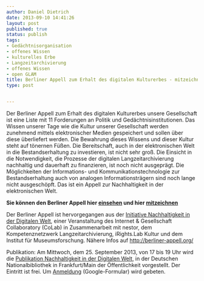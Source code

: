```yaml
---
author: Daniel Dietrich
date: 2013-09-10 14:41:26
layout: post
published: true
status: publish
tags:
- Gedächtnisorganisation
- offenes Wissen
- kulturelles Erbe
- Langzeitarchivierung
- offenes Wissen
- open GLAM
title: Berliner Appell zum Erhalt des digitalen Kulturerbes - mitzeichnen!
type: post


---
```


Der Berliner Appell zum Erhalt des digitalen Kulturerbes unsere Gesellschaft ist eine Liste mit 11 Forderungen an Politik und Gedächtnisinstitutionen. Das Wissen unserer Tage wie die Kultur unserer Gesellschaft werden zunehmend mittels elektronischer Medien gespeichert und sollen über diese überliefert werden. Die Bewahrung dieses Wissens und dieser Kultur steht auf tönernen Füßen. Die Bereitschaft, auch in der elektronischen Welt in die Bestandserhaltung zu investieren, ist nicht sehr groß. Die Einsicht in die Notwendigkeit, die Prozesse der digitalen Langzeitarchivierung nachhaltig und dauerhaft zu finanzieren, ist noch nicht ausgeprägt. Die Möglichkeiten der Informations- und Kommunikationstechnologie zur Bestandserhaltung auch von analogen Informationsträgern sind noch lange nicht ausgeschöpft. Das ist ein Appell zur Nachhaltigkeit in der elektronischen Welt.

**Sie können den Berliner Appell hier [einsehen](http://www.berliner-appell.org/index.html) und hier [mitzeichnen](https://secure.avaaz.org/de/petition/Berliner_Appell_zur_Nachhaltigkeit_in_der_Digitalen_Welt/)**

Der Berliner Appell ist hervorgegangen aus der [Initiative Nachhaltigkeit in der Digitalen Welt](http://www.collaboratory.de/w/Initiative_Nachhaltigkeit_in_der_Digitalen_Welt), einer Veranstaltung des Internet & Gesellschaft Collaboratory (CoLab) in Zusammenarbeit mit nestor, dem Kompetenznetzwerk Langzeitarchivierung, iRights.Lab Kultur und dem Institut für Museumsforschung. Nähere Infos auf <http://berliner-appell.org/>

Publikation: Am Mittwoch, dem 25. September 2013, von 17 bis 19 Uhr wird die [Publikation Nachhaltigkeit in der Digitalen Welt](http://www.collaboratory.de/w/Publikation_Nachhaltigkeit_in_der_Digitalen_Welt), in der Deutschen Nationalbibliothek in Frankfurt/Main der Öffentlichkeit vorgestellt. Der Eintritt ist frei. Um [Anmeldung](http://goo.gl/0aOjn9) (Google-Formular) wird gebeten.